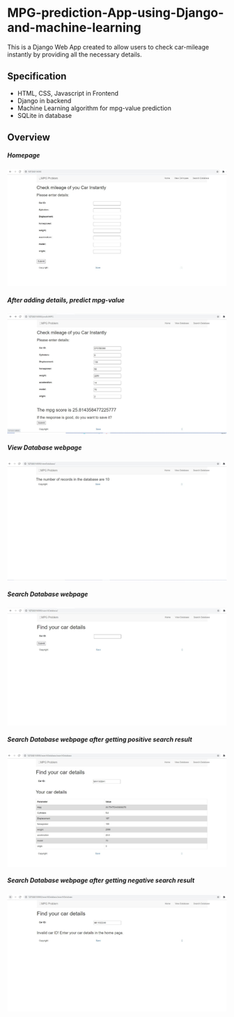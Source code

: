 # MPG-prediction-App-using-Django-and-machine-learning

This is a Django Web App created to allow users to check car-mileage instantly by providing all the necessary details.

## Specification

- HTML, CSS, Javascript in Frontend
- Django in backend
- Machine Learning algorithm for mpg-value prediction
- SQLite in database

## Overview

##### Homepage

![1](images/homepage.jpg)


##### After adding details, predict mpg-value

![2](images/predict_mpg.jpg)


##### View Database webpage

![3](images/view_database.jpg)


##### Search Database webpage

![4](images/search_database.jpg)


##### Search Database webpage after getting positive search result

![5](images/search_positive.jpg)


##### Search Database webpage after getting negative search result

![6](images/search_negative.jpg)